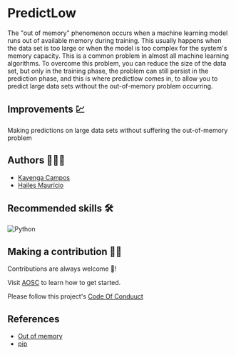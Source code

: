 # PredictLow

The "out of memory" phenomenon occurs when a machine learning model runs out of available memory during training. This usually happens when the data set is too large or when the model is too complex for the system's memory capacity. This is a common problem in almost all machine learning algorithms. To overcome this problem, you can reduce the size of the data set, but only in the training phase, the problem can still persist in the prediction phase, and this is where predictlow comes in, to allow you to predict large data sets without the out-of-memory problem occurring.

## Improvements 💹

Making predictions on large data sets without suffering the out-of-memory problem


## Authors 👨🏽‍💻

- [Kayenga Campos](https://github.com/Kissabi)
- [Hailes Maurício](https://github.com/Hailes24)


## Recommended skills 🛠

![Python](https://img.shields.io/badge/python-3670A0?style=for-the-badge&logo=python&logoColor=ffdd54)


## Making a contribution ✊🏽

Contributions are always welcome 🤗!

Visit [AOSC](https://github.com/Kissabi) to learn how to get started.

Please follow this project's [Code Of Conduuct](https://mentorship.aosc.social/#/?id=code-of-conductcoc)




## References

 - [Out of memory](https://en.m.wikipedia.org/wiki/Out_of_memory)
 - [pip](https://pypi.org/project/pip/)
